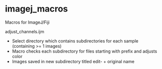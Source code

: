 # imagej_macros  
Macros for ImageJ/Fiji  
  
adjust_channels.ijm  
 - Select directory which contains subdirectories for each sample (containing >= 1 images)  
 - Macro checks each subdirectory for files starting with prefix and adjusts color
 - Images saved in new subdirectory titled edit- + original name

